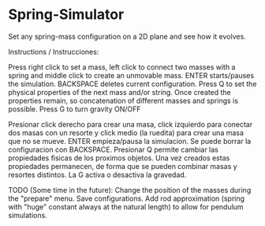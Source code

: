 # Spring-Simulator
Set any spring-mass configuration on a 2D plane and see how it evolves. 

Instructions / Instrucciones:

Press right click to set a mass, left click to connect two masses with a spring
and middle click to create an unmovable mass. ENTER starts/pauses the simulation.
BACKSPACE deletes current configuration. Press Q to set the physical properties 
of the next mass and/or string. Once created the properties remain, so concatenation
of different masses and springs is possible. Press G to turn gravity ON/OFF

Presionar click derecho para crear una masa, click izquierdo para conectar dos masas con un resorte
y click medio (la ruedita) para crear una masa que no se mueve. ENTER empieza/pausa la simulacion.
Se puede borrar la configuracion con BACKSPACE. Presionar Q permite cambiar las propiedades fisicas
de los proximos objetos. Una vez creados estas propiedades permanecen, de forma que se pueden combinar
masas y resortes distintos. La G activa o desactiva la gravedad.

TODO (Some time in the future): 
Change the position of the masses during the "prepare" menu. Save configurations. Add rod approximation 
(spring with "huge" constant always at the natural length) to allow for pendulum simulations.
